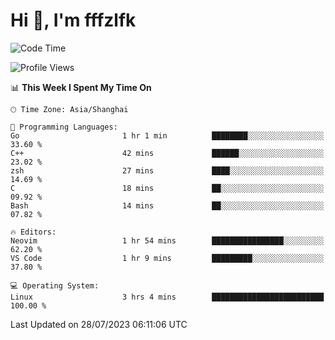 # Hi 👋, I'm fffzlfk

<!--START_SECTION:waka-->
![Code Time](http://img.shields.io/badge/Code%20Time-332%20hrs%2054%20mins-blue)

![Profile Views](http://img.shields.io/badge/Profile%20Views-0-blue)

📊 **This Week I Spent My Time On** 

```text
🕑︎ Time Zone: Asia/Shanghai

💬 Programming Languages: 
Go                       1 hr 1 min          ████████░░░░░░░░░░░░░░░░░   33.60 % 
C++                      42 mins             ██████░░░░░░░░░░░░░░░░░░░   23.02 % 
zsh                      27 mins             ████░░░░░░░░░░░░░░░░░░░░░   14.69 % 
C                        18 mins             ██░░░░░░░░░░░░░░░░░░░░░░░   09.92 % 
Bash                     14 mins             ██░░░░░░░░░░░░░░░░░░░░░░░   07.82 % 

🔥 Editors: 
Neovim                   1 hr 54 mins        ████████████████░░░░░░░░░   62.20 % 
VS Code                  1 hr 9 mins         █████████░░░░░░░░░░░░░░░░   37.80 % 

💻 Operating System: 
Linux                    3 hrs 4 mins        █████████████████████████   100.00 % 
```


 Last Updated on 28/07/2023 06:11:06 UTC
<!--END_SECTION:waka-->
